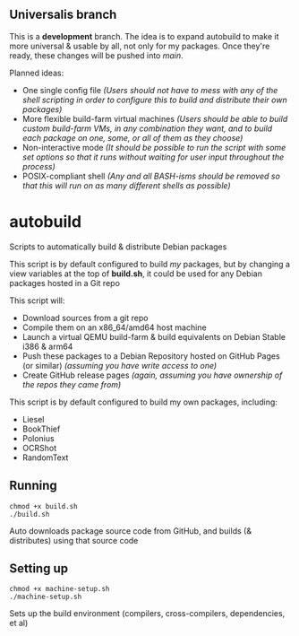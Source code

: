 ## Universalis branch

This is a **development** branch. The idea is to expand autobuild to make it more universal & usable by all, not only for my packages. Once they're ready, these changes will be pushed into *main*.

Planned ideas:

  - One single config file *(Users should not have to mess with any of the shell scripting in order to configure this to build and distribute their own packages)*
  - More flexible build-farm virtual machines *(Users should be able to build custom build-farm VMs, in any combination they want, and to build each package on one, some, or all of them as they choose)*
  - Non-interactive mode *(It should be possible to run the script with some set options so that it runs without waiting for user input throughout the process)*
  - POSIX-compliant shell *(Any and all BASH-isms should be removed so that this will run on as many different shells as possible)*

# autobuild

Scripts to automatically build & distribute Debian packages

This script is by default configured to build *my* packages, but by changing a view variables at the top of **build.sh**, it could be used for any Debian packages hosted in a Git repo

This script will:

  - Download sources from a git repo
  - Compile them on an x86_64/amd64 host machine
  - Launch a virtual QEMU build-farm & build equivalents on Debian Stable i386 & arm64
  - Push these packages to a Debian Repository hosted on GitHub Pages (or similar) *(assuming you have write access to one)*
  - Create GitHub release pages *(again, assuming you have ownership of the repos they came from)*

This script is by default configured to build my own packages, including:
  - Liesel
  - BookThief
  - Polonius
  - OCRShot
  - RandomText

## Running

```
chmod +x build.sh
./build.sh
```
Auto downloads package source code from GitHub, and builds (& distributes) using that source code
 
## Setting up

```
chmod +x machine-setup.sh
./machine-setup.sh
```

Sets up the build environment (compilers, cross-compilers, dependencies, et al)

